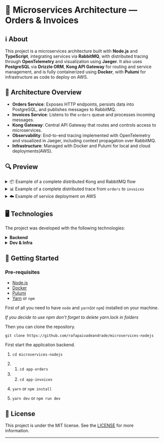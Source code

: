 # 🧩 Microservices Architecture — Orders & Invoices

## ℹ️ About

This project is a microservices architecture built with **Node.js** and **TypeScript**, integrating services via **RabbitMQ**, with distributed tracing through **OpenTelemetry** and visualization using **Jaeger**. It also uses **PostgreSQL** via **Drizzle ORM**, **Kong API Gateway** for routing and service management, and is fully containerized using **Docker**, with **Pulumi** for infrastructure as code to deploy on AWS.

## 🧱 Architecture Overview

- **Orders Service**: Exposes HTTP endpoints, persists data into PostgreSQL, and publishes messages to RabbitMQ.
- **Invoices Service**: Listens to the `orders` queue and processes incoming messages.
- **Kong Gateway**: Central API Gateway that routes and controls access to microservices.
- **Observability**: End-to-end tracing implemented with OpenTelemetry and visualized in Jaeger, including context propagation over RabbitMQ.
- **Infrastructure**: Managed with Docker and Pulumi for local and cloud deployments(AWS).

## 🔍 Preview


<details>
  <summary>📦 Example of a complete distributed Kong and RabbitMQ flow</summary>

  ![Image](https://github.com/user-attachments/assets/eacb0ed4-6264-41c7-9004-f33fc31db0e9)
  
  ![Image](https://github.com/user-attachments/assets/c6ed14ae-024b-4900-833f-4f6e50fd51bf)

</details>

<details>
  <summary>📊 Example of a complete distributed trace from <code>orders</code> to <code>invoices</code></summary>

  ![Image](https://github.com/user-attachments/assets/6905e7ee-817c-454f-9042-e1d85abadbce)
  
  ![Image](https://github.com/user-attachments/assets/7f507e8d-7fa2-4984-bf1f-a72f93d3ff72)

</details>

<details>
  <summary>☁️ Example of service deployment on AWS</summary>

  ![Image](https://github.com/user-attachments/assets/c2252723-9584-493b-8034-9b742f31b1a7)

</details>


</div>

  

## 🖥 Technologies  

The project was developed with the following technologies:

  

<details>

<summary><strong>Backend</strong></summary>
  
Node.js


Fastify

Zod

PostgreSQL

Drizzle ORM

AMQP (RabbitMQ)

OpenTelemetry

Jaeger

Kong API Gateway

TypeScript

</details> <details> <summary><strong>Dev & Infra</strong></summary>
  
AWS


Docker

Docker Compose

Pulumi

dotenv

</details>

## 🚀 Getting Started

### Pre-requisites

- [Node.js](https://nodejs.org/)
- [Docker](https://www.docker.com/)
- [Pulumi](https://www.pulumi.com/)
- [Yarn](https://yarnpkg.com/) or `npm`
  

First of all you need to have `node` and `yarn`(or `npm`) installed on your machine.

  

_If you decide to use npm don't forget to delete yarn.lock in folders_

  

Then you can clone the repository.

`git clone https://github.com/rafapaivadeandrade/microservices-nodejs`
  

First start the application backend.


1. `cd microservices-nodejs`

1. 1. `cd app-orders`
      
1. 2. `cd app-invoices`
   
2. `yarn` or `npm install`

3. `yarn dev` or `npm run dev`
  

## 📝 License


This project is under the MIT license. See the [LICENSE]([https://github.com/rafapaivadeandrade/microservices-nodejs/blob/master/LICENSE.md](https://github.com/rafapaivadeandrade/microservices-nodejs/blob/master/LICENSE.md)) for more information.

  
---

